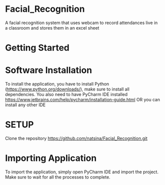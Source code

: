 # Facial_Recognition

A facial recognition system that uses webcam to record attendances live in a classroom and stores them in an excel sheet

# Getting Started

# Software Installation

To install the application, you have to install Python (https://www.python.org/downloads/), make sure to install all dependencies. You also need to have PyCharm IDE installed https://www.jetbrains.com/help/pycharm/installation-guide.html OR you can install any other IDE

# SETUP

Clone the repository https://github.com/natsina/Facial_Recognition.git

# Importing Application

To import the application, simply open PyCharm IDE and import the project. Make sure to wait for all the processes to complete.
